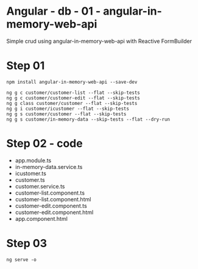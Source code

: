 # Angular - db - 01 - angular-in-memory-web-api
Simple crud using angular-in-memory-web-api with Reactive FormBuilder

# Step 01
```
npm install angular-in-memory-web-api --save-dev

ng g c customer/customer-list --flat --skip-tests 
ng g c customer/customer-edit --flat --skip-tests 
ng g class customer/customer --flat --skip-tests
ng g i customer/icustomer --flat --skip-tests
ng g s customer/customer --flat --skip-tests
ng g s customer/in-memory-data --skip-tests --flat --dry-run
```

# Step 02 - code
- app.module.ts
- in-memory-data.service.ts
- icustomer.ts
- customer.ts
- customer.service.ts
- customer-list.component.ts
- customer-list.component.html
- customer-edit.component.ts
- customer-edit.component.html
- app.component.html

# Step 03
```
ng serve -o
```